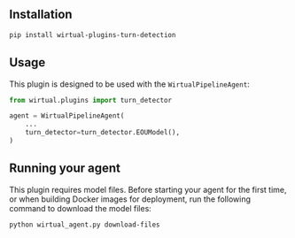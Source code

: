 ## Installation

```bash
pip install wirtual-plugins-turn-detection
```

## Usage

This plugin is designed to be used with the `WirtualPipelineAgent`:

```python
from wirtual.plugins import turn_detector

agent = WirtualPipelineAgent(
    ...
    turn_detector=turn_detector.EOUModel(),
)
```

## Running your agent

This plugin requires model files. Before starting your agent for the first time, or when building Docker images for deployment, run the following command to download the model files:

```bash
python wirtual_agent.py download-files
```